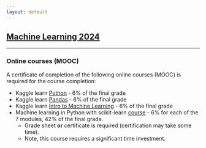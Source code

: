 ```yaml
---
layout: default
---
```


## [Machine Learning 2024](/suppl/ml/ml2024/)

---

### Online courses (MOOC)
A certificate of completion of the following online courses (MOOC) is required for the course completion:
* Kaggle learn [Python](https://www.kaggle.com/learn/python) - 6% of the final grade
* Kaggle learn [Pandas](https://www.kaggle.com/learn/pandas) - 6% of the final grade
* Kaggle learn [Intro to Machine Learning](https://www.kaggle.com/learn/intro-to-machine-learning) - 6% of the final grade
* Machine learning in Python with scikit-learn [course](https://www.fun-mooc.fr/en/courses/machine-learning-python-scikit-learn/) - 6% for each of the 7 modules, 42% of the final grade. 
    * Grade sheet **or** certificate is required (certification may take some time).
    * Note, this course requires a significant time investment.

